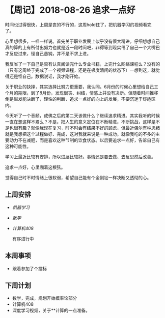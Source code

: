 # 【周记】2018-08-26 追求一点好

   时间也过得很快，上周是丧的不行的，这周hold住了，把机器学习的视频看完了。

  心里想很多，一样一样说。首先关于职业发展上似乎没有很大精进，仔细想想自己真的算的上有所付出努力也就是近一段时间吧，非得等到现实甩了自己一个大嘴巴才反应过来，怪自己愚钝，并不是不求上进。

  我反省了一下自己是否有认真阅读完什么专业书籍，上完什么网络课程么？没有的（只有这周终于完成了一个视频课程，还是在极度清闲的状态下）一想到这，就觉得还是怪自己。数据说话，我才刚开始。

   关于职业的抉择，其实选择比努力更重要，我认同。6月份的时候心里想给自己三个月的期限，到了8月份，发现很丧、纠结，情感上并没有决断。但随着时间推移倒是越发能决断了，理性的判断，追求一点好的向上的发展，不要沉迷于舒适区内。

  今天听了一个音频，成佛之后的第二天该做什么？继续追求精进。其实我听的时候一直在想这样不累么？不是，把人生的意义定位在不断精进，不断挑战，这样是不是也很有趣？就像我现在复习，时不时会有结果不好的顾虑，但最近偶尔有种思绪就是我想把这个过程做好、完成，这对我就来说是一种成功。就像我吃的不多的主要动力不在减肥，而是喜欢这种节制的饮食状态。以后要追求一点好，告诉自己有这种可能性。

   学习上最近比较有安排，所以进展比较好。事情还是要去做、去反思然后改善。

   追求一点好，心里绷着这根弦。

   觉得自己时不时情绪上很软弱，希望自己能有个金刚钻一样决断又透彻的心。

## 上周安排

- *机器学习*

- *数学*

- *计算机408*

  有序进行中


## 本周事项

-  跟着参加了个投标

## 下周计划

- 数学，完成，规划开始概率论部分
- 计算机408
- 深度学习视频，关于**计算的一点准备。